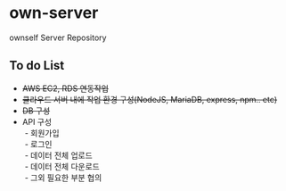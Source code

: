 # own-server
ownself Server Repository

## To do List
 - ~~AWS EC2, RDS 연동작업~~<br />
 - ~~클라우드 서버 내에 작업 환경 구성(NodeJS, MariaDB, express, npm.. etc)~~<br />
 - ~~DB 구성~~<br />
 - API 구성<br />
  - 회원가입<br />
  - 로그인<br />
  - 데이터 전체 업로드<br />
  - 데이터 전체 다운로드<br />
  - 그외 필요한 부분 협의<br />
